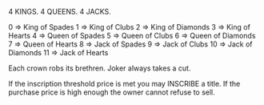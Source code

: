 4 KINGS. 4 QUEENS. 4 JACKS.

0	=> King of Spades
1	=> King of Clubs
2	=> King of Diamonds
3	=> King of Hearts
4	=> Queen of Spades
5	=> Queen of Clubs
6	=> Queen of Diamonds
7	=> Queen of Hearts
8	=> Jack of Spades
9	=> Jack of Clubs
10	=> Jack of Diamonds
11	=> Jack of Hearts

Each crown robs its brethren. Joker always takes a cut.

If the inscription threshold price is met you may INSCRIBE a title. If the
purchase price is high enough the owner cannot refuse to sell.
